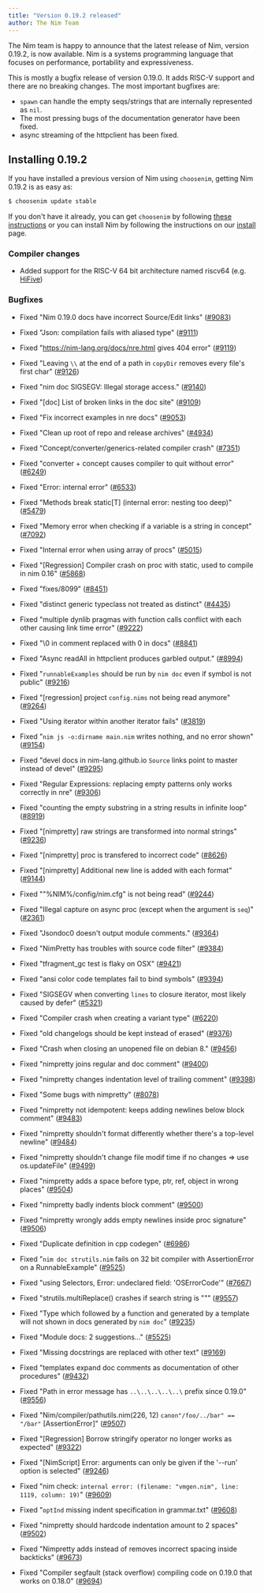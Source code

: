 ```yaml
---
title: "Version 0.19.2 released"
author: The Nim Team
---
```


The Nim team is happy to announce that the latest release of Nim,
version 0.19.2, is now available. Nim is a systems programming language that
focuses on performance, portability and expressiveness.

This is mostly a bugfix release of version 0.19.0.
It adds RISC-V support and there are no breaking changes.
The most important bugfixes are:

- ``spawn`` can handle the empty seqs/strings that are internally
  represented as ``nil``.
- The most pressing bugs of the documentation generator have been fixed.
- async streaming of the httpclient has been fixed.


## Installing 0.19.2

If you have installed a previous version of Nim using ``choosenim``,
getting Nim 0.19.2 is as easy as:

```bash
$ choosenim update stable
```

If you don't have it already, you can get ``choosenim`` by following
[these instructions](https://github.com/dom96/choosenim) or you can install
Nim by following the instructions on our
[install](https://nim-lang.org/install.html) page.

### Compiler changes

- Added support for the RISC-V 64 bit architecture named riscv64
(e.g. [HiFive](https://www.sifive.com/boards/hifive-unleashed))

### Bugfixes

- Fixed "Nim 0.19.0 docs have incorrect Source/Edit links"
  ([#9083](https://github.com/nim-lang/Nim/issues/9083))
- Fixed "Json: compilation fails with aliased type"
  ([#9111](https://github.com/nim-lang/Nim/issues/9111))
- Fixed "https://nim-lang.org/docs/nre.html gives 404 error"
  ([#9119](https://github.com/nim-lang/Nim/issues/9119))
- Fixed "Leaving `\\` at the end of a path in `copyDir` removes every file's first char"
  ([#9126](https://github.com/nim-lang/Nim/issues/9126))
- Fixed "nim doc SIGSEGV: Illegal storage access."
  ([#9140](https://github.com/nim-lang/Nim/issues/9140))
- Fixed "[doc] List of broken links in the doc site"
  ([#9109](https://github.com/nim-lang/Nim/issues/9109))
- Fixed "Fix incorrect examples in nre docs"
  ([#9053](https://github.com/nim-lang/Nim/issues/9053))
- Fixed "Clean up root of repo and release archives"
  ([#4934](https://github.com/nim-lang/Nim/issues/4934))
- Fixed "Concept/converter/generics-related compiler crash"
  ([#7351](https://github.com/nim-lang/Nim/issues/7351))
- Fixed "converter + concept causes compiler to quit without error"
  ([#6249](https://github.com/nim-lang/Nim/issues/6249))
- Fixed "Error: internal error"
  ([#6533](https://github.com/nim-lang/Nim/issues/6533))
- Fixed "Methods break static[T] (internal error: nesting too deep)"
  ([#5479](https://github.com/nim-lang/Nim/issues/5479))
- Fixed "Memory error when checking if a variable is a string in concept"
  ([#7092](https://github.com/nim-lang/Nim/issues/7092))
- Fixed "Internal error when using array of procs"
  ([#5015](https://github.com/nim-lang/Nim/issues/5015))
- Fixed "[Regression] Compiler crash on proc with static, used to compile in nim 0.16"
  ([#5868](https://github.com/nim-lang/Nim/issues/5868))
- Fixed "fixes/8099"
  ([#8451](https://github.com/nim-lang/Nim/issues/8451))
- Fixed "distinct generic typeclass not treated as distinct"
  ([#4435](https://github.com/nim-lang/Nim/issues/4435))
- Fixed "multiple dynlib pragmas with function calls conflict with each other causing link time error"
  ([#9222](https://github.com/nim-lang/Nim/issues/9222))
- Fixed "\0 in comment replaced with 0 in docs"
  ([#8841](https://github.com/nim-lang/Nim/issues/8841))
- Fixed "Async readAll in httpclient produces garbled output."
  ([#8994](https://github.com/nim-lang/Nim/issues/8994))
- Fixed "`runnableExamples` should be run by `nim doc` even if symbol is not public"
  ([#9216](https://github.com/nim-lang/Nim/issues/9216))
- Fixed "[regression] project `config.nims` not being read anymore"
  ([#9264](https://github.com/nim-lang/Nim/issues/9264))
- Fixed "Using iterator within another iterator fails"
  ([#3819](https://github.com/nim-lang/Nim/issues/3819))
- Fixed "`nim js -o:dirname main.nim` writes nothing, and no error shown"
  ([#9154](https://github.com/nim-lang/Nim/issues/9154))
- Fixed "devel docs in nim-lang.github.io `Source` links point to master instead of devel"
  ([#9295](https://github.com/nim-lang/Nim/issues/9295))
- Fixed "Regular Expressions: replacing empty patterns only works correctly in nre"
  ([#9306](https://github.com/nim-lang/Nim/issues/9306))
- Fixed "counting the empty substring in a string results in infinite loop"
  ([#8919](https://github.com/nim-lang/Nim/issues/8919))
- Fixed "[nimpretty] raw strings are transformed into normal strings"
  ([#9236](https://github.com/nim-lang/Nim/issues/9236))
- Fixed "[nimpretty] proc is transfered to incorrect code"
  ([#8626](https://github.com/nim-lang/Nim/issues/8626))
- Fixed "[nimpretty] Additional new line is added with each format"
  ([#9144](https://github.com/nim-lang/Nim/issues/9144))
- Fixed ""%NIM%/config/nim.cfg" is not being read"
  ([#9244](https://github.com/nim-lang/Nim/issues/9244))
- Fixed "Illegal capture on async proc (except when the argument is `seq`)"
  ([#2361](https://github.com/nim-lang/Nim/issues/2361))
- Fixed "Jsondoc0 doesn't output module comments."
  ([#9364](https://github.com/nim-lang/Nim/issues/9364))
- Fixed "NimPretty has troubles with source code filter"
  ([#9384](https://github.com/nim-lang/Nim/issues/9384))
- Fixed "tfragment_gc test is flaky on OSX"
  ([#9421](https://github.com/nim-lang/Nim/issues/9421))

- Fixed "ansi color code templates fail to bind symbols"
  ([#9394](https://github.com/nim-lang/Nim/issues/9394))
- Fixed "SIGSEGV when converting `lines` to closure iterator, most likely caused by defer"
  ([#5321](https://github.com/nim-lang/Nim/issues/5321))
- Fixed "Compiler crash when creating a variant type"
  ([#6220](https://github.com/nim-lang/Nim/issues/6220))
- Fixed "old changelogs should be kept instead of erased"
  ([#9376](https://github.com/nim-lang/Nim/issues/9376))

- Fixed "Crash when closing an unopened file on debian 8."
  ([#9456](https://github.com/nim-lang/Nim/issues/9456))
- Fixed "nimpretty joins regular and doc comment"
  ([#9400](https://github.com/nim-lang/Nim/issues/9400))
- Fixed "nimpretty changes indentation level of trailing comment"
  ([#9398](https://github.com/nim-lang/Nim/issues/9398))
- Fixed "Some bugs with nimpretty"
  ([#8078](https://github.com/nim-lang/Nim/issues/8078))
- Fixed "nimpretty not idempotent: keeps adding newlines below block comment"
  ([#9483](https://github.com/nim-lang/Nim/issues/9483))
- Fixed "nimpretty shouldn't format differently whether there's a top-level newline"
  ([#9484](https://github.com/nim-lang/Nim/issues/9484))
- Fixed "nimpretty shouldn't change file modif time if no changes => use os.updateFile"
  ([#9499](https://github.com/nim-lang/Nim/issues/9499))
- Fixed "nimpretty adds a space before type, ptr, ref, object in wrong places"
  ([#9504](https://github.com/nim-lang/Nim/issues/9504))
- Fixed "nimpretty badly indents block comment"
  ([#9500](https://github.com/nim-lang/Nim/issues/9500))
- Fixed "nimpretty wrongly adds empty newlines inside proc signature"
  ([#9506](https://github.com/nim-lang/Nim/issues/9506))
- Fixed "Duplicate definition in cpp codegen"
  ([#6986](https://github.com/nim-lang/Nim/issues/6986))
- Fixed "`nim doc strutils.nim` fails on 32 bit compiler with AssertionError on a RunnableExample"
  ([#9525](https://github.com/nim-lang/Nim/issues/9525))
- Fixed "using Selectors, Error: undeclared field: 'OSErrorCode'"
  ([#7667](https://github.com/nim-lang/Nim/issues/7667))

- Fixed "strutils.multiReplace() crashes if search string is """
  ([#9557](https://github.com/nim-lang/Nim/issues/9557))
- Fixed "Type which followed by a function and generated by a template will not shown in docs generated by `nim doc`"
  ([#9235](https://github.com/nim-lang/Nim/issues/9235))
- Fixed "Module docs: 2 suggestions..."
  ([#5525](https://github.com/nim-lang/Nim/issues/5525))
- Fixed "Missing docstrings are replaced with other text"
  ([#9169](https://github.com/nim-lang/Nim/issues/9169))
- Fixed "templates expand doc comments as documentation of other procedures"
  ([#9432](https://github.com/nim-lang/Nim/issues/9432))
- Fixed "Path in error message has `..\..\..\..\..\`  prefix since 0.19.0"
  ([#9556](https://github.com/nim-lang/Nim/issues/9556))
- Fixed "Nim/compiler/pathutils.nim(226, 12) `canon"/foo/../bar" == "/bar"`  [AssertionError]" ([#9507](https://github.com/nim-lang/Nim/issues/9507))

- Fixed "[Regression] Borrow stringify operator no longer works as expected"
  ([#9322](https://github.com/nim-lang/Nim/issues/9322))
- Fixed "[NimScript] Error: arguments can only be given if the '--run' option is selected"
  ([#9246](https://github.com/nim-lang/Nim/issues/9246))
- Fixed "nim check: `internal error: (filename: "vmgen.nim", line: 1119, column: 19)`"
  ([#9609](https://github.com/nim-lang/Nim/issues/9609))
- Fixed "`optInd` missing indent specification in grammar.txt"
  ([#9608](https://github.com/nim-lang/Nim/issues/9608))
- Fixed "nimpretty should hardcode indentation amount to 2 spaces"
  ([#9502](https://github.com/nim-lang/Nim/issues/9502))
- Fixed "Nimpretty adds instead of removes incorrect spacing inside backticks"
  ([#9673](https://github.com/nim-lang/Nim/issues/9673))
- Fixed "Compiler segfault (stack overflow) compiling code on 0.19.0 that works on 0.18.0"
  ([#9694](https://github.com/nim-lang/Nim/issues/9694))
